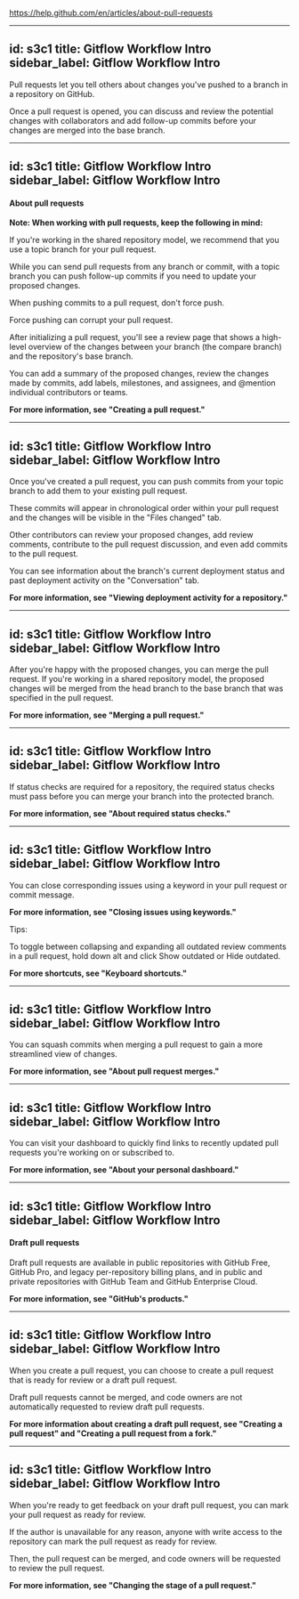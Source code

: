 https://help.github.com/en/articles/about-pull-requests

---
id: s3c1
title: Gitflow Workflow Intro
sidebar_label: Gitflow Workflow Intro
---

Pull requests let you tell others about changes you've pushed to a branch in a repository on GitHub.

Once a pull request is opened, you can discuss and review the potential changes with collaborators and add follow-up commits before your changes are merged into the base branch.



---
id: s3c1
title: Gitflow Workflow Intro
sidebar_label: Gitflow Workflow Intro
---

#### About pull requests
**Note: When working with pull requests, keep the following in mind:**

If you're working in the shared repository model, we recommend that you use a topic branch for your pull request.

While you can send pull requests from any branch or commit, with a topic branch you can push follow-up commits if you need to update your proposed changes.

When pushing commits to a pull request, don't force push.

Force pushing can corrupt your pull request.

After initializing a pull request, you'll see a review page that shows a high-level overview of the changes between your branch (the compare branch) and the repository's base branch.

You can add a summary of the proposed changes, review the changes made by commits, add labels, milestones, and assignees, and @mention individual contributors or teams.

**For more information, see "Creating a pull request."**





---
id: s3c1
title: Gitflow Workflow Intro
sidebar_label: Gitflow Workflow Intro
---

Once you've created a pull request, you can push commits from your topic branch to add them to your existing pull request.

These commits will appear in chronological order within your pull request and the changes will be visible in the "Files changed" tab.

Other contributors can review your proposed changes, add review comments, contribute to the pull request discussion, and even add commits to the pull request.

You can see information about the branch's current deployment status and past deployment activity on the "Conversation" tab.

**For more information, see "Viewing deployment activity for a repository."**





---
id: s3c1
title: Gitflow Workflow Intro
sidebar_label: Gitflow Workflow Intro
---

After you're happy with the proposed changes, you can merge the pull request.
If you're working in a shared repository model, the proposed changes will be merged from the head branch to the base branch that was specified in the pull request.

**For more information, see "Merging a pull request."**



---
id: s3c1
title: Gitflow Workflow Intro
sidebar_label: Gitflow Workflow Intro
---

If status checks are required for a repository, the required status checks must pass before you can merge your branch into the protected branch.

**For more information, see "About required status checks."**



---
id: s3c1
title: Gitflow Workflow Intro
sidebar_label: Gitflow Workflow Intro
---

You can close corresponding issues using a keyword in your pull request or commit message.

**For more information, see "Closing issues using keywords."**


Tips:

To toggle between collapsing and expanding all outdated review comments in a pull request, hold down alt and click Show outdated or Hide outdated.

**For more shortcuts, see "Keyboard shortcuts."**



---
id: s3c1
title: Gitflow Workflow Intro
sidebar_label: Gitflow Workflow Intro
---

You can squash commits when merging a pull request to gain a more streamlined view of changes.

**For more information, see "About pull request merges."**



---
id: s3c1
title: Gitflow Workflow Intro
sidebar_label: Gitflow Workflow Intro
---

You can visit your dashboard to quickly find links to recently updated pull requests you're working on or subscribed to.

**For more information, see "About your personal dashboard."**



---
id: s3c1
title: Gitflow Workflow Intro
sidebar_label: Gitflow Workflow Intro
---

#### Draft pull requests

Draft pull requests are available in public repositories with GitHub Free, GitHub Pro, and legacy per-repository billing plans, and in public and private repositories with GitHub Team and GitHub Enterprise Cloud.

**For more information, see "GitHub's products."**


---
id: s3c1
title: Gitflow Workflow Intro
sidebar_label: Gitflow Workflow Intro
---

When you create a pull request, you can choose to create a pull request that is ready for review or a draft pull request.

Draft pull requests cannot be merged, and code owners are not automatically requested to review draft pull requests.

**For more information about creating a draft pull request, see "Creating a pull request" and "Creating a pull request from a fork."**


---
id: s3c1
title: Gitflow Workflow Intro
sidebar_label: Gitflow Workflow Intro
---

When you're ready to get feedback on your draft pull request, you can mark your pull request as ready for review.

If the author is unavailable for any reason, anyone with write access to the repository can mark the pull request as ready for review.

Then, the pull request can be merged, and code owners will be requested to review the pull request.

**For more information, see "Changing the stage of a pull request."**
